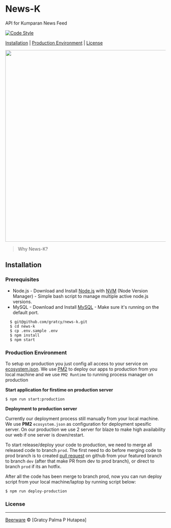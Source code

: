 # News-K
API for Kumparan News Feed

[![Code Style](https://img.shields.io/badge/code%20style-standard-green.svg)](https://github.com/feross/standard)


[Installation](#installation) |
[Production Environment](#Production\sEnvironment) |
[License](#licenses)

<p>
  <img src="https://assets-a2.kompasiana.com/items/album/2017/02/10/active-1822476-960-720-589d1bbd9a9373a5048b4569.jpg?t=o&v=760" width="600">
  <blockquote>
  Why News-K?
  </blockquote>
</p>


## Installation

### Prerequisites
- Node.js - Download and Install [Node.js](https://nodejs.org/en/) with [NVM](https://github.com/creationix/nvm) (Node Version Manager) - Simple bash script to manage multiple active node.js versions.
- MySQL - Download and Install [MySQL](https://www.mysql.com/downloads/) - Make sure it's running on the default port.

```
  $ git@github.com/gratcy/news-k.git
  $ cd news-k
  $ cp .env.sample .env
  $ npm install
  $ npm start
```

### Production Environment

To setup on production you just config all access to your service on [ecosystem.json](https://github.com/urbanhire/jarvis/blob/dev/ecosystem.json). We use [PM2](https://pm2.io/doc/en/runtime/overview) to deploy our apps to production from you local machine and we use `PM2 Runtime` to running process manager on production

**Start application for firstime on production server**

```
$ npm run start:production

```


**Deployment to production server**

Currently our deployment process still manually from your local machine. We use **PM2** `ecosystem.json` as configuration for deployment spesific server.
On our production we use 2 server for blaze to make high availability our web if one server is down/restart.

To start release/deploy your code to production, we need to merge all released code to branch `prod`. The first need to do before merging code to prod branch is to created [pull request](https://github.com/urbanhire/blaze/pulls) on github from your featured branch to branch `dev` (after that make PR from dev to prod branch), or direct to branch `prod` if its an hotfix.

After all the code has been merge to branch prod, now you can run deploy script from your local machine/laptop by running script below:

```
$ npm run deploy-production

```

### License
----

[Beerware](https://en.wikipedia.org/wiki/Beerware "Beerware") © [Gratcy Palma P Hutapea]